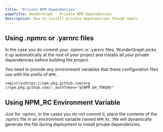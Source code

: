 ```yaml
---
title: 'Private NPM Dependencies'
pageTitle: WunderGraph - Private NPM Dependencies
description: How to install private dependencies though npmrc
---
```


## Using .npmrc or .yarnrc files

In the case you do commit your .npmrc or .yarnrc files, WunderGraph picks it up automatically at the root of your project and installs all your private dependencies before building the project.

You need to provide any environment variables that these configuration files use with the prefix of `NPM_`.

```text {% filename=".npmrc" %}
registry=https://npm.pkg.github.com/org
//npm.pkg.github.com/:_authToken="${NPM_GH_TOKEN}"
```

## Using NPM_RC Environment Variable

Just for .npmrc, in the cases you do not commit it, place the contents of the .npmrc file in an environment variable named `NPM_RC`. We will dynamically generate the file during deployment to install private dependencies.
